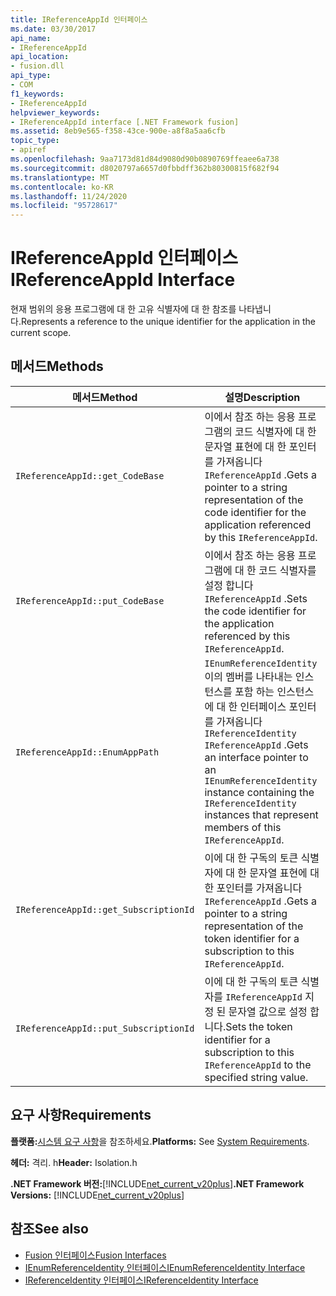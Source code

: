 ```yaml
---
title: IReferenceAppId 인터페이스
ms.date: 03/30/2017
api_name:
- IReferenceAppId
api_location:
- fusion.dll
api_type:
- COM
f1_keywords:
- IReferenceAppId
helpviewer_keywords:
- IReferenceAppId interface [.NET Framework fusion]
ms.assetid: 8eb9e565-f358-43ce-900e-a8f8a5aa6cfb
topic_type:
- apiref
ms.openlocfilehash: 9aa7173d81d84d9080d90b0890769ffeaee6a738
ms.sourcegitcommit: d8020797a6657d0fbbdff362b80300815f682f94
ms.translationtype: MT
ms.contentlocale: ko-KR
ms.lasthandoff: 11/24/2020
ms.locfileid: "95728617"
---
```

# <a name="ireferenceappid-interface"></a><span data-ttu-id="f73ce-102">IReferenceAppId 인터페이스</span><span class="sxs-lookup"><span data-stu-id="f73ce-102">IReferenceAppId Interface</span></span>

<span data-ttu-id="f73ce-103">현재 범위의 응용 프로그램에 대 한 고유 식별자에 대 한 참조를 나타냅니다.</span><span class="sxs-lookup"><span data-stu-id="f73ce-103">Represents a reference to the unique identifier for the application in the current scope.</span></span>  
  
## <a name="methods"></a><span data-ttu-id="f73ce-104">메서드</span><span class="sxs-lookup"><span data-stu-id="f73ce-104">Methods</span></span>  
  
|<span data-ttu-id="f73ce-105">메서드</span><span class="sxs-lookup"><span data-stu-id="f73ce-105">Method</span></span>|<span data-ttu-id="f73ce-106">설명</span><span class="sxs-lookup"><span data-stu-id="f73ce-106">Description</span></span>|  
|------------|-----------------|  
|`IReferenceAppId::get_CodeBase`|<span data-ttu-id="f73ce-107">이에서 참조 하는 응용 프로그램의 코드 식별자에 대 한 문자열 표현에 대 한 포인터를 가져옵니다 `IReferenceAppId` .</span><span class="sxs-lookup"><span data-stu-id="f73ce-107">Gets a pointer to a string representation of the code identifier for the application referenced by this `IReferenceAppId`.</span></span>|  
|`IReferenceAppId::put_CodeBase`|<span data-ttu-id="f73ce-108">이에서 참조 하는 응용 프로그램에 대 한 코드 식별자를 설정 합니다 `IReferenceAppId` .</span><span class="sxs-lookup"><span data-stu-id="f73ce-108">Sets the code identifier for the application referenced by this `IReferenceAppId`.</span></span>|  
|`IReferenceAppId::EnumAppPath`|<span data-ttu-id="f73ce-109">`IEnumReferenceIdentity`이의 멤버를 나타내는 인스턴스를 포함 하는 인스턴스에 대 한 인터페이스 포인터를 가져옵니다 `IReferenceIdentity` `IReferenceAppId` .</span><span class="sxs-lookup"><span data-stu-id="f73ce-109">Gets an interface pointer to an `IEnumReferenceIdentity` instance containing the `IReferenceIdentity` instances that represent members of this `IReferenceAppId`.</span></span>|  
|`IReferenceAppId::get_SubscriptionId`|<span data-ttu-id="f73ce-110">이에 대 한 구독의 토큰 식별자에 대 한 문자열 표현에 대 한 포인터를 가져옵니다 `IReferenceAppId` .</span><span class="sxs-lookup"><span data-stu-id="f73ce-110">Gets a pointer to a string representation of the token identifier for a subscription to this `IReferenceAppId`.</span></span>|  
|`IReferenceAppId::put_SubscriptionId`|<span data-ttu-id="f73ce-111">이에 대 한 구독의 토큰 식별자를 `IReferenceAppId` 지정 된 문자열 값으로 설정 합니다.</span><span class="sxs-lookup"><span data-stu-id="f73ce-111">Sets the token identifier for a subscription to this `IReferenceAppId` to the specified string value.</span></span>|  
  
## <a name="requirements"></a><span data-ttu-id="f73ce-112">요구 사항</span><span class="sxs-lookup"><span data-stu-id="f73ce-112">Requirements</span></span>  

 <span data-ttu-id="f73ce-113">**플랫폼:**[시스템 요구 사항](../../get-started/system-requirements.md)을 참조하세요.</span><span class="sxs-lookup"><span data-stu-id="f73ce-113">**Platforms:** See [System Requirements](../../get-started/system-requirements.md).</span></span>  
  
 <span data-ttu-id="f73ce-114">**헤더:** 격리. h</span><span class="sxs-lookup"><span data-stu-id="f73ce-114">**Header:** Isolation.h</span></span>  
  
 <span data-ttu-id="f73ce-115">**.NET Framework 버전:**[!INCLUDE[net_current_v20plus](../../../../includes/net-current-v20plus-md.md)]</span><span class="sxs-lookup"><span data-stu-id="f73ce-115">**.NET Framework Versions:** [!INCLUDE[net_current_v20plus](../../../../includes/net-current-v20plus-md.md)]</span></span>  
  
## <a name="see-also"></a><span data-ttu-id="f73ce-116">참조</span><span class="sxs-lookup"><span data-stu-id="f73ce-116">See also</span></span>

- [<span data-ttu-id="f73ce-117">Fusion 인터페이스</span><span class="sxs-lookup"><span data-stu-id="f73ce-117">Fusion Interfaces</span></span>](fusion-interfaces.md)
- [<span data-ttu-id="f73ce-118">IEnumReferenceIdentity 인터페이스</span><span class="sxs-lookup"><span data-stu-id="f73ce-118">IEnumReferenceIdentity Interface</span></span>](ienumreferenceidentity-interface.md)
- [<span data-ttu-id="f73ce-119">IReferenceIdentity 인터페이스</span><span class="sxs-lookup"><span data-stu-id="f73ce-119">IReferenceIdentity Interface</span></span>](ireferenceidentity-interface.md)
